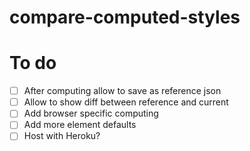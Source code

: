 # compare-computed-styles

# To do

- [ ] After computing allow to save as reference json
- [ ] Allow to show diff between reference and current
- [ ] Add browser specific computing
- [ ] Add more element defaults
- [ ] Host with Heroku?